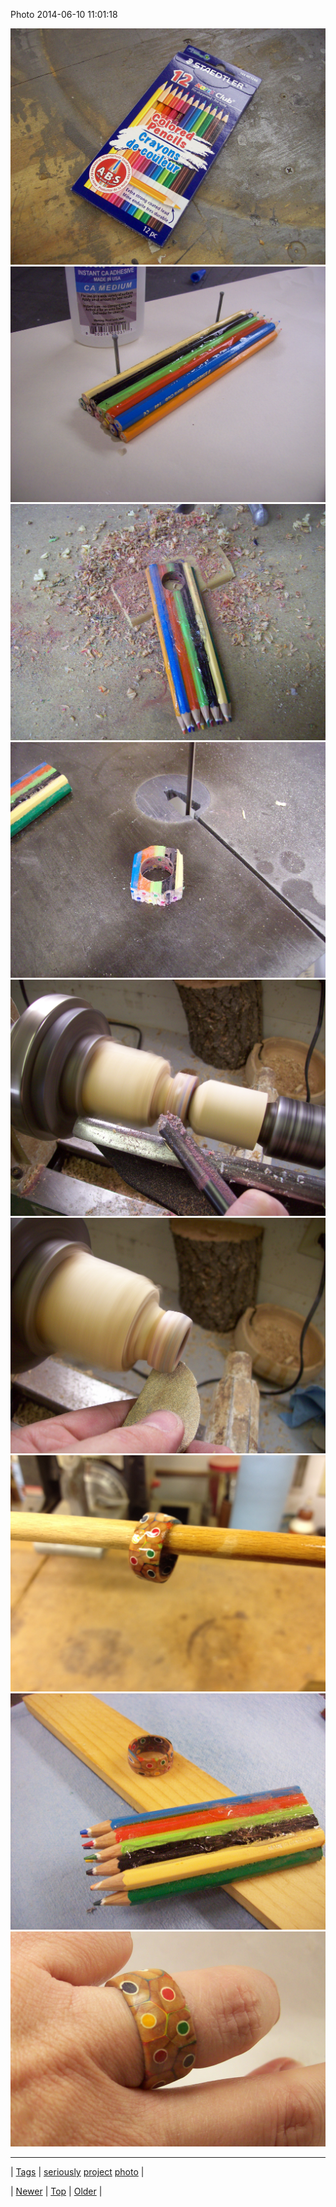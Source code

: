 <!--
title: Photo 2014-06-10 11
date: 2020-06-28T15:27:00.323Z
tags: seriously, project, photo
-->


Photo 2014-06-10 11:01:18

![](88364969172-0.jpg)
![](88364969172-1.jpg)
![](88364969172-2.jpg)
![](88364969172-3.jpg)
![](88364969172-4.jpg)
![](88364969172-5.jpg)
![](88364969172-6.png)
![](88364969172-7.jpg)
![](88364969172-8.jpg)

<!--BOTTOM-POST-NAVIGATION-->
---

| [Tags](tags.md) | [seriously](tag-seriously.md) [project](tag-project.md) [photo](tag-photo.md) |

| [Newer](88359611479.md) | [Top](index.md) | [Older](88377703435.md) |
